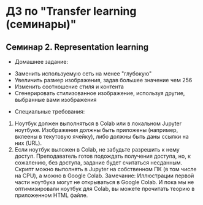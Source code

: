 # ДЗ по "Transfer learning (семинары)"

## Семинар 2. Representation learning
* Домашнее задание:  
- Заменить используемую сеть на менее "глубокую"
- Увеличить размер изображения, задав большее значение чем 256
- Изменить соотношение стиля и контента
- Сгенерировать стилизованное изображение, используя другие, выбранные вами изображения  
* Специальные требования:
1.	Ноутбук должен выполняться в Colab или в локальном Jupyter ноутбуке. Изображения должны быть приложены (например, 
вклеены в текутовую ячейку), либо должны быть даны ссылки на них (URL).
2.	Если ноутбук выложен в Colab, не забудьте разрешить к нему доступ. Преподаватель готов подождать получения доступа, 
но, к сожалению, без доступа, задание будет считаться несданным.
Скрипт можно выполнять в Jupyter на собственном ПК (в том числе на CPU), а можно в Google Colab.
Замечание: Иллюстрации первой части ноутбука могут не открываться в Google Colab. И пока мы не оптимизировали ноутбук 
для Colab, вы можете прочитать теорию в приложенном HTML файле.